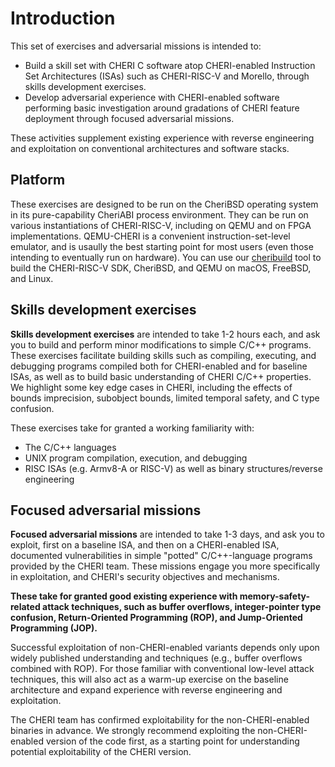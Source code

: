 # Introduction

This set of exercises and adversarial missions is intended to:

- Build a skill set with CHERI C software atop CHERI-enabled Instruction Set
  Architectures (ISAs) such as CHERI-RISC-V and Morello, through skills
  development exercises.
- Develop adversarial experience with CHERI-enabled software performing basic
  investigation around gradations of CHERI feature deployment through focused
  adversarial missions.

These activities supplement existing experience
with reverse engineering and exploitation on conventional architectures
and software stacks.

## Platform

These exercises are designed to be run on the CheriBSD operating system in its
pure-capability CheriABI process environment.
They can be run on various instantiations of CHERI-RISC-V, including on QEMU
and on FPGA implementations.
QEMU-CHERI is a convenient instruction-set-level emulator, and is usaully the
best starting point for most users (even those intending to eventually run on
hardware).
You can use our [cheribuild](https://github.com/CTSRD-CHERI/cheribuild) tool
to build the CHERI-RISC-V SDK, CheriBSD, and QEMU on macOS, FreeBSD, and Linux.

## Skills development exercises

<!-- If they're really intended for that, am I doing the right thing with the
*half hour* slots for ASPLOS?? -->
**Skills development exercises** are intended to take 1-2 hours each,
and ask you to build and perform minor modifications to simple C/C++
programs. These exercises facilitate building skills such as
compiling, executing, and debugging programs compiled both for CHERI-enabled
and for baseline ISAs, as well as to build basic understanding of CHERI
C/C++ properties. We highlight some key edge cases in CHERI, including
the effects of bounds imprecision, subobject bounds, limited temporal
safety, and C type confusion.

These exercises take for granted a working familiarity with:
- The C/C++ languages
- UNIX program compilation, execution, and debugging
- RISC ISAs (e.g. Armv8-A or RISC-V) as well as binary structures/reverse engineering

## Focused adversarial missions
**Focused adversarial missions** are intended to take
1-3 days, and ask you to exploit, first on a baseline ISA, and
then on a CHERI-enabled ISA, documented vulnerabilities in simple "potted"
C/C++-language programs provided by the CHERI team. These missions
engage you more specifically in exploitation, and CHERI's
security objectives and mechanisms.

**These take for granted good existing experience with
memory-safety-related attack techniques, such as buffer overflows,
integer-pointer type confusion, Return-Oriented Programming (ROP), and
Jump-Oriented Programming (JOP).**

Successful exploitation of non-CHERI-enabled variants depends only
upon widely published understanding and techniques (e.g., buffer
overflows combined with ROP). For those familiar with conventional
low-level attack techniques, this will also act as a warm-up exercise
on the baseline architecture and expand experience with reverse
engineering and exploitation.

The CHERI team has confirmed exploitability for the non-CHERI-enabled
binaries in advance.  We strongly recommend exploiting the non-CHERI-enabled
version of the code first, as a starting point for
understanding potential exploitability of the CHERI version.
